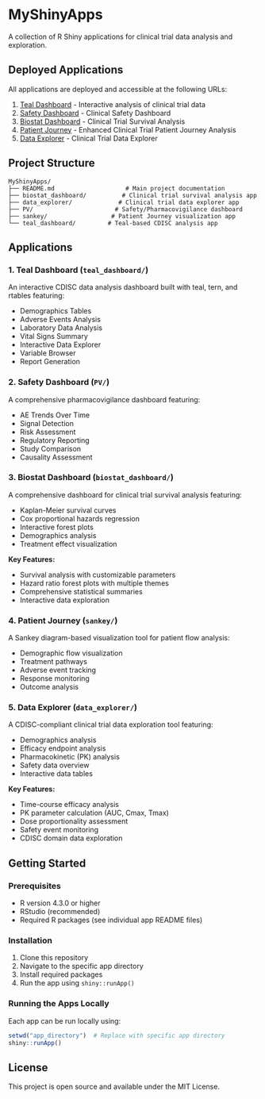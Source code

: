 # MyShinyApps

A collection of R Shiny applications for clinical trial data analysis and exploration.

## Deployed Applications

All applications are deployed and accessible at the following URLs:

1. [Teal Dashboard](https://sid-lokineni.shinyapps.io/teal_dashboard/) - Interactive analysis of clinical trial data
2. [Safety Dashboard](https://sid-lokineni.shinyapps.io/safety-dashboard-v1/) - Clinical Safety Dashboard
3. [Biostat Dashboard](https://sid-lokineni.shinyapps.io/biostat_dashboard/) - Clinical Trial Survival Analysis
4. [Patient Journey](https://sid-lokineni.shinyapps.io/Patient_Journey/) - Enhanced Clinical Trial Patient Journey Analysis
5. [Data Explorer](https://sid-lokineni.shinyapps.io/data_explorer/) - Clinical Trial Data Explorer

## Project Structure

```
MyShinyApps/
├── README.md                    # Main project documentation
├── biostat_dashboard/          # Clinical trial survival analysis app
├── data_explorer/             # Clinical trial data explorer app
├── PV/                       # Safety/Pharmacovigilance dashboard
├── sankey/                  # Patient Journey visualization app
└── teal_dashboard/         # Teal-based CDISC analysis app
```

## Applications

### 1. Teal Dashboard (`teal_dashboard/`)

An interactive CDISC data analysis dashboard built with teal, tern, and rtables featuring:
- Demographics Tables
- Adverse Events Analysis
- Laboratory Data Analysis
- Vital Signs Summary
- Interactive Data Explorer
- Variable Browser
- Report Generation

### 2. Safety Dashboard (`PV/`)

A comprehensive pharmacovigilance dashboard featuring:
- AE Trends Over Time
- Signal Detection
- Risk Assessment
- Regulatory Reporting
- Study Comparison
- Causality Assessment

### 3. Biostat Dashboard (`biostat_dashboard/`)

A comprehensive dashboard for clinical trial survival analysis featuring:
- Kaplan-Meier survival curves
- Cox proportional hazards regression
- Interactive forest plots
- Demographics analysis
- Treatment effect visualization

**Key Features:**
- Survival analysis with customizable parameters
- Hazard ratio forest plots with multiple themes
- Comprehensive statistical summaries
- Interactive data exploration

### 4. Patient Journey (`sankey/`)

A Sankey diagram-based visualization tool for patient flow analysis:
- Demographic flow visualization
- Treatment pathways
- Adverse event tracking
- Response monitoring
- Outcome analysis

### 5. Data Explorer (`data_explorer/`)

A CDISC-compliant clinical trial data exploration tool featuring:
- Demographics analysis
- Efficacy endpoint analysis
- Pharmacokinetic (PK) analysis
- Safety data overview
- Interactive data tables

**Key Features:**
- Time-course efficacy analysis
- PK parameter calculation (AUC, Cmax, Tmax)
- Dose proportionality assessment
- Safety event monitoring
- CDISC domain data exploration

## Getting Started

### Prerequisites

- R version 4.3.0 or higher
- RStudio (recommended)
- Required R packages (see individual app README files)

### Installation

1. Clone this repository
2. Navigate to the specific app directory
3. Install required packages
4. Run the app using `shiny::runApp()`

### Running the Apps Locally

Each app can be run locally using:

```r
setwd("app_directory")  # Replace with specific app directory
shiny::runApp()
```

## License

This project is open source and available under the MIT License.